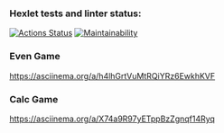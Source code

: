 ### Hexlet tests and linter status:
[![Actions Status](https://github.com/VladimirB/java-project-61/workflows/hexlet-check/badge.svg)](https://github.com/VladimirB/java-project-61/actions)
[![Maintainability](https://api.codeclimate.com/v1/badges/88b2879b327a1b6b53e6/maintainability)](https://codeclimate.com/github/VladimirB/java-project-61/maintainability)

### Even Game
https://asciinema.org/a/h4lhGrtVuMtRQiYRz6EwkhKVF

### Calc Game
https://asciinema.org/a/X74a9R97yETppBzZgnqf14Ryq
